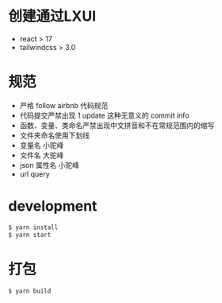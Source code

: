 # 创建通过LXUI
- react > 17
- tailwindcss > 3.0

# 规范
- 严格 follow airbnb 代码规范
- 代码提交严禁出现 1 update 这种无意义的 commit info
- 函数、变量、类命名严禁出现中文拼音和不在常规范围内的缩写
- 文件夹命名使用下划线
- 变量名 小驼峰
- 文件名 大驼峰
- json 属性名 小驼峰
- url query

# development
```bash
$ yarn install
$ yarn start
```

# 打包
```bash
$ yarn build
```